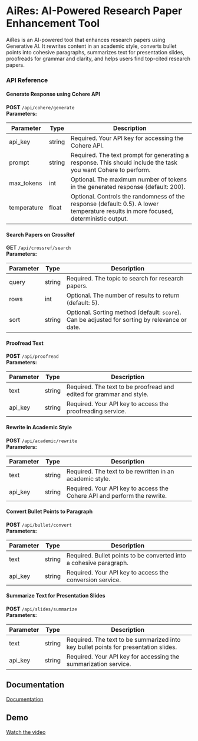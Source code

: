 
# AiRes: AI-Powered Research Paper Enhancement Tool

AiRes is an AI-powered tool that enhances research papers using Generative AI. It rewrites content in an academic style, converts bullet points into cohesive paragraphs, summarizes text for presentation slides, proofreads for grammar and clarity, and helps users find top-cited research papers.

### API Reference

#### **Generate Response using Cohere API**  
**POST** `/api/cohere/generate`  
**Parameters:**

| Parameter    | Type   | Description                                                                 |
|--------------|--------|-----------------------------------------------------------------------------|
| api_key      | string | Required. Your API key for accessing the Cohere API.                        |
| prompt       | string | Required. The text prompt for generating a response. This should include the task you want Cohere to perform. |
| max_tokens   | int    | Optional. The maximum number of tokens in the generated response (default: 200). |
| temperature  | float  | Optional. Controls the randomness of the response (default: 0.5). A lower temperature results in more focused, deterministic output. |

#### **Search Papers on CrossRef**  
**GET** `/api/crossref/search`  
**Parameters:**

| Parameter | Type   | Description                                          |
|-----------|--------|------------------------------------------------------|
| query     | string | Required. The topic to search for research papers.   |
| rows      | int    | Optional. The number of results to return (default: 5). |
| sort      | string | Optional. Sorting method (default: `score`). Can be adjusted for sorting by relevance or date. |

#### **Proofread Text**  
**POST** `/api/proofread`  
**Parameters:**

| Parameter | Type   | Description                                          |
|-----------|--------|------------------------------------------------------|
| text      | string | Required. The text to be proofread and edited for grammar and style. |
| api_key   | string | Required. Your API key to access the proofreading service. |

#### **Rewrite in Academic Style**  
**POST** `/api/academic/rewrite`  
**Parameters:**

| Parameter | Type   | Description                                                                 |
|-----------|--------|-----------------------------------------------------------------------------|
| text      | string | Required. The text to be rewritten in an academic style.                    |
| api_key   | string | Required. Your API key to access the Cohere API and perform the rewrite.     |

#### **Convert Bullet Points to Paragraph**  
**POST** `/api/bullet/convert`  
**Parameters:**

| Parameter | Type   | Description                                           |
|-----------|--------|-------------------------------------------------------|
| text      | string | Required. Bullet points to be converted into a cohesive paragraph. |
| api_key   | string | Required. Your API key to access the conversion service. |

#### **Summarize Text for Presentation Slides**  
**POST** `/api/slides/summarize`  
**Parameters:**

| Parameter | Type   | Description                                                                 |
|-----------|--------|-----------------------------------------------------------------------------|
| text      | string | Required. The text to be summarized into key bullet points for presentation slides. |
| api_key   | string | Required. Your API key for accessing the summarization service.             |

## Documentation

[Documentation](https://drive.google.com/file/d/1E_jHkWEr-rHj5HRXJJRYxCVRlTqK4TS3/view?usp=sharing)


## Demo
[Watch the video](https://drive.google.com/uc?export=download&id=1a6Ub5mtKWVFD11Fw6X7IJpdqAc9jzUQo)


